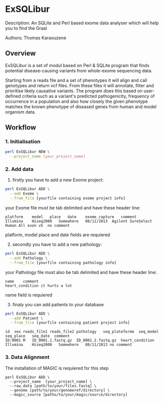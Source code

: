 # ExSQLibur

Description: An SQLite and Perl based exome data analyser which will help you to find the Graal

Authors: Thomas Karaouzene

## Overview
ExSQLibur is a set of modul based on Perl & SQLite program that finds potential disease-causing variants from whole-exome sequencing data.

Starting from a reads file and a set of phenotypes it will align and call genotypes and return vcf files.
From these files it will annotate, filter and prioritise likely causative variants. The program does this based on user-defined criteria such as a variant's predicted pathogenicity, frequency of occurrence in a population and also how closely the given phenotype matches the known phenotype of diseased genes from human and model organism data.

## Workflow

### 1. Initialisation

```sh 
perl ExSQLibur NEW \
  --project_name [your_project_name] 
```

### 2. Add data

1. firstly you have to add a new Exome project:

```sh 
perl ExSQLibur ADD \
  --add Exome \
  --from_file [yourfile containing exome project info]
```
your Exome file must be tab delimited and have these header line: 

```
platform	model	place	date	exome_capture	comment
Illumina	Hiseq2000	Somewhere	08/11/2013  Agilent SureSelect Human All exon v5  no comment
```
platform, model place and date fields are requiered

2. secondly you have to add a new pathology:

```sh 
perl ExSQLibur ADD \
  --add Pathology \
  --from_file [yourfile containing pathology info]
```
your Pathology file must also be tab delimited and have these header line:

```
name	comment
heart_condition it hurts a lot
```
name field is requiered

3. finaly you can add patients to your database

```sh 
perl ExSQLibur ADD \
  --add Patient \
  --from_file [yourfile containing patient project info]
```
```
id	sex	reads_file1	reads_file2 pathology	seq_plateforme	seq_model	seq_place	seq_date  comment
ID:0001	M	ID_0001.1.fastq.gz	ID_0001.2.fastq.gz	heart_condition Illumina	Hiseq2000	Somewhere	08/11/2013 no comment
```

### 3. Data Alignment

The installation of MAGIC is requiered for this step

```
perl ExSQLibur ADD \
  --project_name  [your_project_name] \ 
  --raw_data [path/to/your/files.fastq] \
  --genome [path/to/your/genomeref/directory] \
  --magic_source [patho/to/your/magic/source/directory]
```



